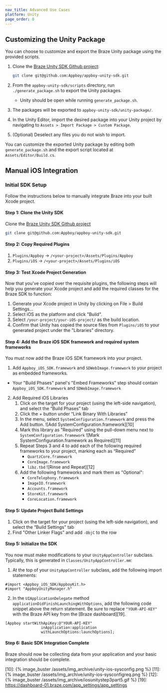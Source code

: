 ```yaml
---
nav_title: Advanced Use Cases
platform: Unity
page_order: 0
---
```


## Customizing the Unity Package

You can choose to customize and export the Braze Unity package using the provided scripts.

1. Clone the [Braze Unity SDK Github project][1]:

	```bash
	git clone git@github.com:Appboy/appboy-unity-sdk.git
	```
2. From the `appboy-unity-sdk/scripts` directory, run `./generate_package.sh` to export the Unity packages.
	- Unity should be open while running `generate_package.sh`.
3. The packages will be exported to `appboy-unity-sdk/unity-package/`.
4. In the Unity Editor, import the desired package into your Unity project by navigating to `Assets > Import Package > Custom Package`.
5. (Optional) Deselect any files you do not wish to import.

You can customize the exported Unity package by editing both `generate_package.sh` and the export script located at `Assets/Editor/Build.cs`.

## Manual iOS Integration

### Initial SDK Setup

Follow the instructions below to manually integrate Braze into your built Xcode project.

#### Step 1: Clone the Unity SDK

Clone the [Braze Unity SDK Github project][1]

```bash
git clone git@github.com:Appboy/appboy-unity-sdk.git
```

#### Step 2: Copy Required Plugins

1. `Plugins/Appboy` -> `/<your-project>/Assets/Plugins/Appboy`
2. `Plugins/iOS` -> `/<your-project>/Assets/Plugins/iOS`

#### Step 3: Test Xcode Project Generation

Now that you've copied over the requisite plugins, the following steps will help you generate your Xcode project and add the required classes for the Braze SDK to function:

1. Generate your Xcode project in Unity by clicking on File > Build Settings...
2. Select iOS as the platform and click "Build".
3. Select `/your-project/your-iOS-project/` as the build location.
4. Confirm that Unity has copied the source files from `Plugins/iOS` to your generated project under the "Libraries" directory.

#### Step 4: Add the Braze iOS SDK framework and required system frameworks

You must now add the Braze iOS SDK framework into your project.

1. Add `Appboy_iOS_SDK.framework` and `SDWebImage.framework` to your project as embedded frameworks.
  - Your "Build Phases" panel's "Embed Frameworks" step should contain `Appboy_iOS_SDK.framework` and `SDWebImage.framework`
2. Add Required iOS Libraries
	1. Click on the target for your project (using the left-side navigation), and select the “Build Phases” tab
	2. Click the + button under “Link Binary With Libraries”
	3. In the menu, select `SystemConfiguration.framework` and press the Add button.
    ![Add SystemConfiguration.framework][10]
	4. Mark this library as "Required" using the pull-down menu next to `SystemConfiguration.framework`
    ![Mark SystemConfiguration.framework as Required][11]
	5. Repeat Steps 3 and 4 to add each of the following required frameworks to your project, marking each as “Required”
		- `QuartzCore.framework`
		- `CoreImage.framework`
		- `libz.tbd`
    ![Rinse and Repeat][12]
	6. Add the following frameworks and mark them as "Optional":
		- `CoreTelephony.framework`
		- `ImageIO.framework`
		- `Accounts.framework`
		- `StoreKit.framework`
		- `CoreLocation.framework`

#### Step 5: Update Project Build Settings

   1. Click on the target for your project (using the left-side navigation), and select the “Build Settings" tab
   2. Find "Other Linker Flags" and add `-ObjC` to the row

#### Step 5: Initialize the SDK

You now must make modifications to your `UnityAppController` subclass. Typically, this is generated in `Classes/UnityAppController.mm`:

1. At the top of your `UnityAppController` subclass, add the following import statements:

```objc
#import <Appboy_iOS_SDK/AppboyKit.h>
#import "AppboyUnityManager.h"
```

2. In the `UIApplicationDelegate` method `applicationDidFinishLaunchingWithOptions`, add the following code snippet above the return statement. Be sure to replace `"YOUR-API-KEY"` with the Braze API key from the [Braze dashboard][19].

```objc
[Appboy startWithApiKey:@"YOUR-API-KEY"
				inApplication:application
				withLaunchOptions:launchOptions];
```

#### Step 6: Basic SDK Integration Complete

Braze should now be collecting data from your application and your basic integration should be complete.

[1]: https://github.com/appboy/appboy-unity-sdk
[5]: #transitioning-from-manual-to-automated-integration
[7]: #step-1-importing-the-braze-unity-package
[10]: {% image_buster /assets/img_archive/unity-ios-sysconfig.png %}
[11]: {% image_buster /assets/img_archive/unity-ios-sysconfigreq.png %}
[12]: {% image_buster /assets/img_archive/iosunitystep3part5.gif %}
[19]: https://dashboard-01.braze.com/app_settings/app_settings
